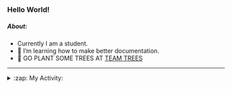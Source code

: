 ### Hello World!

##### About:
- Currently I am a student.
- 🌱 I’m learning how to make better documentation.
- 🌱 GO PLANT SOME TREES AT [TEAM TREES](https://teamtrees.org/)

---
<details>
  <summary>:zap: My Activity:</summary>
  
<!--START_SECTION:waka-->
![Code Time](http://img.shields.io/badge/Code%20Time-1%2C122%20hrs%2032%20mins-blue)

**I'm a Night 🦉** 

```text
🌞 Morning                1679 commits        ██░░░░░░░░░░░░░░░░░░░░░░░   09.98 % 
🌆 Daytime                5650 commits        ████████░░░░░░░░░░░░░░░░░   33.58 % 
🌃 Evening                4790 commits        ███████░░░░░░░░░░░░░░░░░░   28.47 % 
🌙 Night                  4707 commits        ███████░░░░░░░░░░░░░░░░░░   27.97 % 
```
📅 **I'm Most Productive on Wednesday** 

```text
Monday                   2411 commits        ████░░░░░░░░░░░░░░░░░░░░░   14.33 % 
Tuesday                  2125 commits        ███░░░░░░░░░░░░░░░░░░░░░░   12.63 % 
Wednesday                4014 commits        ██████░░░░░░░░░░░░░░░░░░░   23.86 % 
Thursday                 2254 commits        ███░░░░░░░░░░░░░░░░░░░░░░   13.40 % 
Friday                   1678 commits        ██░░░░░░░░░░░░░░░░░░░░░░░   09.97 % 
Saturday                 1478 commits        ██░░░░░░░░░░░░░░░░░░░░░░░   08.78 % 
Sunday                   2866 commits        ████░░░░░░░░░░░░░░░░░░░░░   17.03 % 
```


📊 **This Week I Spent My Time On** 

```text
🔥 Editors: 
VS Code                  3 hrs 9 mins        █████████████████████████   100.00 % 

🐱‍💻 Projects: 
praise                   3 hrs 8 mins        █████████████████████████   99.48 % 
CSF22                    0 secs              ░░░░░░░░░░░░░░░░░░░░░░░░░   00.52 % 
```


 Last Updated on 16/05/2023 22:08:20 UTC
<!--END_SECTION:waka-->
</details>

